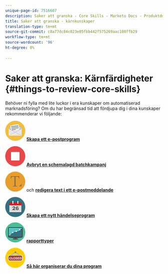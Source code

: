 ```yaml
---
unique-page-id: 7516607
description: Saker att granska - Core Skills - Marketo Docs - Produktdokumentation
title: Saker att granska - kärnkunskaper
translation-type: tm+mt
source-git-commit: c8a77dc84c023e05fbb442f575269aac108ffb29
workflow-type: tm+mt
source-wordcount: '96'
ht-degree: 0%

---
```



# Saker att granska: Kärnfärdigheter {#things-to-review-core-skills}

Behöver ni fylla med lite luckor i era kunskaper om automatiserad marknadsföring? Om du har begränsad tid att fördjupa dig i dina kunskaper rekommenderar vi följande:

![Skapa ett e-postprogram](assets/office-28.png) **[Skapa ett e-postprogram](/help/marketo/product-docs/email-marketing/email-programs/creating-an-email-program/create-an-email-program.md)**

![Avbryt en schemalagd batchkampanj](assets/multimedia-27.png) **[Avbryt en schemalagd batchkampanj](/help/marketo/product-docs/core-marketo-concepts/smart-campaigns/using-smart-campaigns/cancel-a-scheduled-batch-campaign-run.md)**

![Redigera text i ett e-postmeddelande](assets/graphic-design-tools-34.png) och **[redigera text i ett e-postmeddelande](/help/marketo/product-docs/email-marketing/general/email-editor-2/edit-elements-in-an-email.md)**

![Skapa ett nytt händelseprogram](assets/seo-57.png) **[Skapa ett nytt händelseprogram](/help/marketo/product-docs/demand-generation/events/understanding-events/create-a-new-event-program.md)**

![Rapporttyper](assets/seo-04.png) **[rapporttyper](/help/marketo/product-docs/reporting/basic-reporting/report-types/report-type-overview.md)**

![Organisera dina program](assets/shopping-09.png) **[Så här organiserar du dina program](/help/marketo/product-docs/core-marketo-concepts/programs/working-with-programs/best-practice-how-to-organize-your-programs.md)**
